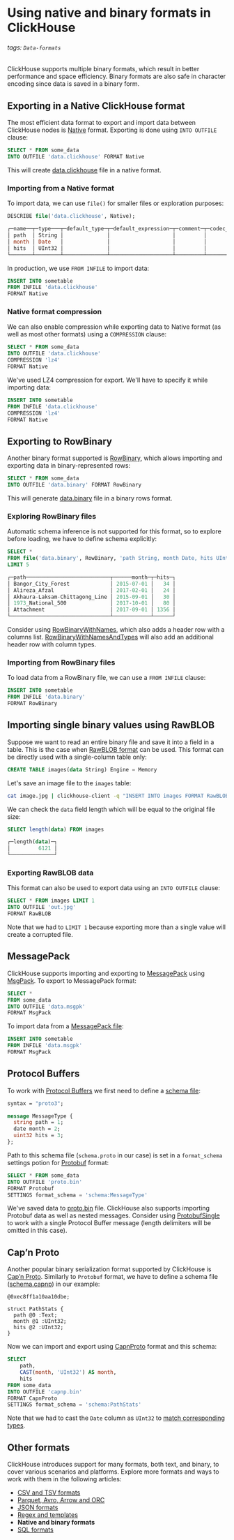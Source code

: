 # Using native and binary formats in ClickHouse

###### tags: `Data-formats`

ClickHouse supports multiple binary formats, which result in better performance and space efficiency. Binary formats are also safe in character encoding since data is saved in a binary form.

## Exporting in a Native ClickHouse format

The most efficient data format to export and import data between ClickHouse nodes is [Native](https://clickhouse.com/docs/en/interfaces/formats#native) format. Exporting is done using `INTO OUTFILE` clause:

```sql
SELECT * FROM some_data
INTO OUTFILE 'data.clickhouse' FORMAT Native
```

This will create [data.clickhouse](assets/data.clickhouse) file in a native format.

### Importing from a Native format

To import data, we can use `file()` for smaller files or exploration purposes:

```sql
DESCRIBE file('data.clickhouse', Native);

┌─name──┬─type───┬─default_type─┬─default_expression─┬─comment─┬─codec_expression─┬─ttl_expression─┐
│ path  │ String │              │                    │         │                  │                │
│ month │ Date   │              │                    │         │                  │                │
│ hits  │ UInt32 │              │                    │         │                  │                │
└───────┴────────┴──────────────┴────────────────────┴─────────┴──────────────────┴────────────────┘
```

In production, we use `FROM INFILE` to import data:

```sql
INSERT INTO sometable
FROM INFILE 'data.clickhouse'
FORMAT Native
```

### Native format compression

We can also enable compression while exporting data to Native format (as well as most other formats) using a `COMPRESSION` clause:

```sql
SELECT * FROM some_data
INTO OUTFILE 'data.clickhouse'
COMPRESSION 'lz4'
FORMAT Native
```

We've used LZ4 compression for export. We'll have to specify it while importing data:

```sql
INSERT INTO sometable
FROM INFILE 'data.clickhouse'
COMPRESSION 'lz4'
FORMAT Native
```

## Exporting to RowBinary

Another binary format supported is [RowBinary](https://clickhouse.com/docs/en/interfaces/formats/#rowbinary), which allows importing and exporting data in binary-represented rows:

```sql
SELECT * FROM some_data
INTO OUTFILE 'data.binary' FORMAT RowBinary
```

This will generate [data.binary](assets/data.binary) file in a binary rows format.

### Exploring RowBinary files
Automatic schema inference is not supported for this format, so to explore before loading, we have to define schema explicitly:

```sql
SELECT *
FROM file('data.binary', RowBinary, 'path String, month Date, hits UInt32')
LIMIT 5

┌─path───────────────────────────┬──────month─┬─hits─┐
│ Bangor_City_Forest             │ 2015-07-01 │   34 │
│ Alireza_Afzal                  │ 2017-02-01 │   24 │
│ Akhaura-Laksam-Chittagong_Line │ 2015-09-01 │   30 │
│ 1973_National_500              │ 2017-10-01 │   80 │
│ Attachment                     │ 2017-09-01 │ 1356 │
└────────────────────────────────┴────────────┴──────┘
```

Consider using [RowBinaryWithNames](https://clickhouse.com/docs/en/interfaces/formats#rowbinarywithnames), which also adds a header row with a columns list. [RowBinaryWithNamesAndTypes](https://clickhouse.com/docs/en/interfaces/formats#rowbinarywithnamesandtypes) will also add an additional header row with column types.

### Importing from RowBinary files
To load data from a RowBinary file, we can use a `FROM INFILE` clause:

```sql
INSERT INTO sometable
FROM INFILE 'data.binary'
FORMAT RowBinary
```

## Importing single binary values using RawBLOB

Suppose we want to read an entire binary file and save it into a field in a table. This is the case when [RawBLOB format](https://clickhouse.com/docs/en/interfaces/formats#rawblob) can be used. This format can be directly used with a single-column table only:

```sql
CREATE TABLE images(data String) Engine = Memory
```

Let's save an image file to the `images` table:

```bash
cat image.jpg | clickhouse-client -q "INSERT INTO images FORMAT RawBLOB"
```

We can check the `data` field length which will be equal to the original file size:

```sql
SELECT length(data) FROM images

┌─length(data)─┐
│         6121 │
└──────────────┘
```

### Exporting RawBLOB data

This format can also be used to export data using an `INTO OUTFILE` clause:

```sql
SELECT * FROM images LIMIT 1
INTO OUTFILE 'out.jpg'
FORMAT RawBLOB
```

Note that we had to `LIMIT 1` because exporting more than a single value will create a corrupted file.

## MessagePack

ClickHouse supports importing and exporting to [MessagePack](https://msgpack.org/) using [MsgPack](https://clickhouse.com/docs/en/interfaces/formats#msgpack). To export to MessagePack format:

```sql
SELECT *
FROM some_data
INTO OUTFILE 'data.msgpk'
FORMAT MsgPack
```

To import data from a [MessagePack file](assets/data.msgpk):

```sql
INSERT INTO sometable
FROM INFILE 'data.msgpk'
FORMAT MsgPack
```

## Protocol Buffers

To work with [Protocol Buffers](https://clickhouse.com/docs/en/interfaces/formats#protobuf) we first need to define a [schema file](assets/schema.proto):

```protobuf
syntax = "proto3";

message MessageType {
  string path = 1;
  date month = 2;
  uint32 hits = 3;
};
```

Path to this schema file (`schema.proto` in our case) is set in a `format_schema` settings potion for [Protobuf](https://clickhouse.com/docs/en/interfaces/formats#protobuf) format:

```sql
SELECT * FROM some_data
INTO OUTFILE 'proto.bin'
FORMAT Protobuf
SETTINGS format_schema = 'schema:MessageType'
```

We've saved data to [proto.bin](assets/proto.bin) file. ClickHouse also supports importing Protobuf data as well as nested messages. Consider using [ProtobufSingle](https://clickhouse.com/docs/en/interfaces/formats#protobufsingle) to work with a single Protocol Buffer message (length delimiters will be omitted in this case).

## Cap’n Proto

Another popular binary serialization format supported by ClickHouse is [Cap’n Proto](https://capnproto.org/). Similarly to `Protobuf` format, we have to define a schema file ([schema.capnp](assets/schema.capnp)) in our example:
```
@0xec8ff1a10aa10dbe;

struct PathStats {
  path @0 :Text;
  month @1 :UInt32;
  hits @2 :UInt32;
}
```

Now we can import and export using [CapnProto](https://clickhouse.com/docs/en/interfaces/formats#capnproto) format and this schema:

```sql
SELECT
    path,
    CAST(month, 'UInt32') AS month,
    hits
FROM some_data
INTO OUTFILE 'capnp.bin'
FORMAT CapnProto
SETTINGS format_schema = 'schema:PathStats'
```

Note that we had to cast the `Date` column as `UInt32` to [match corresponding types](https://clickhouse.com/docs/en/interfaces/formats#data_types-matching-capnproto).

## Other formats

ClickHouse introduces support for many formats, both text, and binary, to cover various scenarios and platforms. Explore more formats and ways to work with them in the following articles:

- [CSV and TSV formats](csv-tsv.md)
- [Parquet, Avro, Arrow and ORC](parquet-arrow-avro-orc.md)
- [JSON formats](json.sql)
- [Regex and templates](templates-regex.md)
- **Native and binary formats**
- [SQL formats](sql.md)
